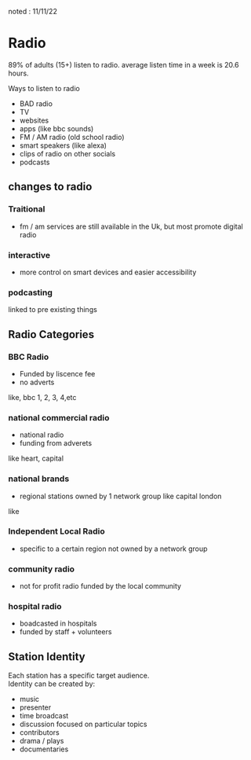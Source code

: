 noted : 11/11/22

# Radio

89% of adults (15+) listen to radio. average listen time in a week is 20.6 hours.

Ways to listen to radio

- BAD radio
- TV
- websites
- apps (like bbc sounds)
- FM / AM radio (old school radio)
- smart speakers (like alexa)
- clips of radio on other socials
- podcasts

## changes to radio

### Traitional

- fm / am services are still available in the Uk, but most promote digital radio

### interactive

- more control on smart devices and easier accessibility

### podcasting

linked to pre existing things

## Radio Categories

### BBC Radio

- Funded by liscence fee
- no adverts

like, bbc 1, 2, 3, 4,etc

### national commercial radio

- national radio
- funding from adverets

like heart, capital

### national brands

- regional stations owned by 1 network group like capital london

like

### Independent Local Radio

- specific to a certain region not owned by a network group

### community radio

- not for profit radio funded by the local community

### hospital radio

- boadcasted in hospitals
- funded by staff + volunteers

## Station Identity

Each station has a specific target audience.  
Identity can be created by:

- music
- presenter
- time broadcast
- discussion focused on particular topics
- contributors
- drama / plays
- documentaries
